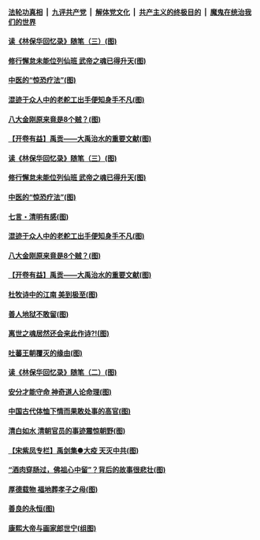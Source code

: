 

####  [法轮功真相](../../../../basic/blob/master/README.md?t=04030330) &nbsp;|&nbsp; [九评共产党](../../../../9ping.md/blob/master/README.md?t=04030330) &nbsp;|&nbsp; [解体党文化](../../../../jtdwh.md/blob/master/README.md?t=04030330)  &nbsp;|&nbsp; [共产主义的终极目的](../../../../gczydzjmd.md/blob/master/README.md?t=04030330) &nbsp;|&nbsp; [魔鬼在统治我们的世界](../../../../mgztzwmdsj.md/blob/master/README.md?t=04030330) 

#### [读《林保华回忆录》随笔（三）(图)](../pages/p7/927928.md?t=04030330) 

#### [修行懈怠未能位列仙班 武帝之魂已得升天(图)](../pages/p7/927921.md?t=04030330) 

#### [中医的“惊恐疗法”(图)](../pages/p7/927840.md?t=04030330) 

#### [混迹于众人中的老舵工出手便知身手不凡(图)](../pages/p7/927890.md?t=04030330) 

#### [八大金刚原来竟是8个贼？(图)](../pages/p7/927994.md?t=04030330) 

#### [【开卷有益】禹贡——大禹治水的重要文献(图)](../pages/p7/927930.md?t=04030330) 

#### [读《林保华回忆录》随笔（三）(图)](../pages/p7/927928.md?t=04030330) 

#### [修行懈怠未能位列仙班 武帝之魂已得升天(图)](../pages/p7/927921.md?t=04030330) 

#### [中医的“惊恐疗法”(图)](../pages/p7/927840.md?t=04030330) 

#### [七言・清明有感(图)](../pages/p7/928236.md?t=04030330) 

#### [混迹于众人中的老舵工出手便知身手不凡(图)](../pages/p7/927890.md?t=04030330) 

#### [八大金刚原来竟是8个贼？(图)](../pages/p7/927994.md?t=04030330) 

#### [【开卷有益】禹贡——大禹治水的重要文献(图)](../pages/p7/927930.md?t=04030330) 

#### [杜牧诗中的江南 美到极至(图)](../pages/p7/928144.md?t=04030330) 

#### [善人地狱不敢留(图)](../pages/p7/927834.md?t=04030330) 

#### [离世之魂居然还会来此作诗?!(图)](../pages/p7/927823.md?t=04030330) 

#### [吐蕃王朝覆灭的缘由(图)](../pages/p7/927590.md?t=04030330) 

#### [读《林保华回忆录》随笔（二）(图)](../pages/p7/927927.md?t=04030330) 

#### [安分才能守命 神奇道人论命理(图)](../pages/p7/927588.md?t=04030330) 

#### [中国古代体恤下情而果敢处事的高官(图)](../pages/p7/927651.md?t=04030330) 

#### [清白如水 清朝官员的事迹震惊朝野(图)](../pages/p7/927845.md?t=04030330) 

#### [【宋紫凤专栏】禹剑集●大疫 天灭中共(图)](../pages/p7/927832.md?t=04030330) 

#### [“酒肉穿肠过，佛祖心中留”？背后的故事很悲壮(图)](../pages/p7/927577.md?t=04030330) 

#### [厚德载物 福地葬孝子之母(图)](../pages/p7/927574.md?t=04030330) 

#### [善良的永恒(图)](../pages/p7/927830.md?t=04030330) 

#### [康熙大帝与画家郎世宁(组图)](../pages/p7/925400.md?t=04030330) 


